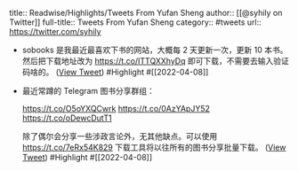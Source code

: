 title:: Readwise/Highlights/Tweets From Yufan Sheng
author:: [[@syhily on Twitter]]
full-title:: Tweets From Yufan Sheng
category:: #tweets
url:: https://twitter.com/syhily

- sobooks 是我最近最喜欢下书的网站，大概每 2 天更新一次，更新 10 本书。然后把下载地址改为 https://t.co/ITTQXXhyDq 即可下载，不需要去输入验证码啥的。 ([View Tweet](https://twitter.com/syhily/status/1511985322564866053)) #Highlight #[[2022-04-08]]
- 最近常蹲的 Telegram 图书分享群组：
  
  https://t.co/O5oYXQCwrk
  https://t.co/0AzYApJY52
  https://t.co/oDewcDutT1
  
  除了偶尔会分享一些涉政言论外，无其他缺点。可以使用 https://t.co/7eRx54K829 下载工具将以往所有的图书分享批量下载。 ([View Tweet](https://twitter.com/syhily/status/1511992722650935300)) #Highlight #[[2022-04-08]]